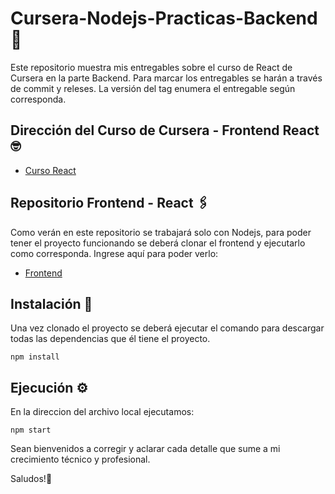 # Cursera-Nodejs-Practicas-Backend 🚀

Este repositorio muestra mis entregables sobre el curso de React de Cursera en la parte Backend.
Para marcar los entregables se harán a través de commit y releses.
La versión del tag enumera el entregable según corresponda.

## Dirección del Curso de Cursera - Frontend React 🤓
- [Curso React](https://www.coursera.org/learn/front-end-react/home/welcome)

## Repositorio Frontend - React 🖇️
Como verán en este repositorio se trabajará solo con Nodejs, para poder tener el proyecto funcionando se deberá clonar el frontend y ejecutarlo como corresponda.
Ingrese aquí para poder verlo: 
- [Frontend](https://github.com/AgustinArielGalarza/Cursera-React-Practicas-Frontend)

## Instalación 🔧

Una vez clonado el proyecto se deberá ejecutar el comando para descargar todas las dependencias que él tiene el proyecto.

```
npm install
```
## Ejecución ⚙️

En la direccion del archivo local ejecutamos:


```
npm start
```

Sean bienvenidos a corregir y aclarar cada detalle que sume a mi crecimiento técnico y profesional.

Saludos!🍺
